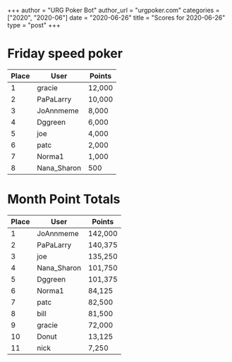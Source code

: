 +++
author = "URG Poker Bot"
author_url = "urgpoker.com"
categories = ["2020", "2020-06"]
date = "2020-06-26"
title = "Scores for 2020-06-26"
type = "post"
+++
# Friday speed poker

| Place | User | Points |
|-------|------|--------|
| 1 | gracie | 12,000 |
| 2 | PaPaLarry | 10,000 |
| 3 | JoAnnmeme | 8,000 |
| 4 | Dggreen | 6,000 |
| 5 | joe | 4,000 |
| 6 | patc | 2,000 |
| 7 | Norma1 | 1,000 |
| 8 | Nana_Sharon | 500 |

# Month Point Totals

| Place | User | Points |
|-------|------|--------|
| 1 | JoAnnmeme | 142,000 |
| 2 | PaPaLarry | 140,375 |
| 3 | joe | 135,250 |
| 4 | Nana_Sharon | 101,750 |
| 5 | Dggreen | 101,375 |
| 6 | Norma1 | 84,125 |
| 7 | patc | 82,500 |
| 8 | bill | 81,500 |
| 9 | gracie | 72,000 |
| 10 | Donut | 13,125 |
| 11 | nick | 7,250 |
